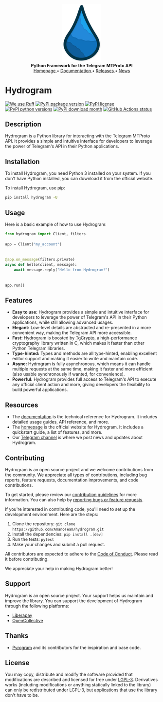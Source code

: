 <p align="center">
    <a href="https://github.com/AmanoTeam/hydrogram">
        <picture>
            <source media="(prefers-color-scheme: dark)" srcset="docs/source/_static/hydrogram-dark.png">
            <source media="(prefers-color-scheme: light)" srcset="docs/source/_static/hydrogram-light.png">
            <img alt="Hydrogram" width="128" src="docs/source/_static/hydrogram-light.png">
        </picture>
    </a>
    <br>
    <b>Python Framework for the Telegram MTProto API</b>
    <br>
    <a href="https://hydrogram.amanoteam.com">
        Homepage
    </a>
    •
    <a href="https://hydrogram.amanoteam.com/docs">
        Documentation
    </a>
    •
    <a href="https://hydrogram.amanoteam.com/docs/releases">
        Releases
    </a>
    •
    <a href="https://t.me/HydrogramNews">
        News
    </a>
</p>

# Hydrogram

[![We use Ruff](https://img.shields.io/endpoint?url=https://raw.githubusercontent.com/astral-sh/ruff/main/assets/badge/v2.json)](https://github.com/astral-sh/ruff)
[![PyPI package version](https://img.shields.io/pypi/v/hydrogram.svg)](https://pypi.python.org/pypi/hydrogram)
[![PyPI license](https://img.shields.io/pypi/l/hydrogram.svg)](https://pypi.python.org/pypi/hydrogram)
[![PyPI python versions](https://img.shields.io/pypi/pyversions/hydrogram.svg)](https://pypi.python.org/pypi/hydrogram)
[![PyPI download month](https://img.shields.io/pypi/dm/hydrogram.svg)](https://pypi.python.org/pypi/hydrogram/)
[![GitHub Actions status](https://github.com/AmanoTeam/hydrogram/workflows/CI/badge.svg)](https://github.com/AmanoTeam/hydrogram/actions)

## Description

Hydrogram is a Python library for interacting with the Telegram MTProto API. It provides a simple and intuitive interface for developers to leverage the power of Telegram's API in their Python applications.

## Installation

To install Hydrogram, you need Python 3 installed on your system. If you don't have Python installed, you can download it from the official website.

To install Hydrogram, use pip:

```bash
pip install hydrogram -U
```

## Usage

Here is a basic example of how to use Hydrogram:

```python
from hydrogram import Client, filters

app = Client("my_account")


@app.on_message(filters.private)
async def hello(client, message):
    await message.reply("Hello from Hydrogram!")


app.run()
```

## Features

- **Easy to use:** Hydrogram provides a simple and intuitive interface for developers to leverage the power of Telegram's API in their Python applications, while still allowing advanced usages.
- **Elegant:** Low-level details are abstracted and re-presented in a more convenient way, making the Telegram API more accessible.
- **Fast:** Hydrogram is boosted by [TgCrypto](https://github.com/pyrogram/tgcrypto), a high-performance cryptography library written in C, which makes it faster than other Python Telegram libraries.
- **Type-hinted:** Types and methods are all type-hinted, enabling excellent editor support and making it easier to write and maintain code.
- **Async:** Hydrogram is fully asynchronous, which means it can handle multiple requests at the same time, making it faster and more efficient (also usable synchronously if wanted, for convenience).
- **Powerful:** Hydrogram provides full access to Telegram's API to execute any official client action and more, giving developers the flexibility to build powerful applications.

## Resources

- The [documentation](https://hydrogram.amanoteam.com/docs) is the technical reference for Hydrogram. It includes detailed usage guides, API reference, and more.
- The [homepage](https://hydrogram.amanoteam.com) is the official website for Hydrogram. It includes a quickstart guide, a list of features, and more.
- Our [Telegram channel](https://t.me/HydrogramNews) is where we post news and updates about Hydrogram.

## Contributing

Hydrogram is an open source project and we welcome contributions from the community. We appreciate all types of contributions, including bug reports, feature requests, documentation improvements, and code contributions.

To get started, please review our [contribution guidelines](https://github.com/AmanoTeam/hydrogram/blob/main/CONTRIBUTING.rst) for more information. You can also help by [reporting bugs or feature requests](https://github.com/AmanoTeam/hydrogram/issues/new/choose).

If you're interested in contributing code, you'll need to set up the development environment. Here are the steps:

1. Clone the repository: `git clone https://github.com/AmanoTeam/hydrogram.git`
2. Install the dependencies: `pip install .[dev]`
3. Run the tests: `pytest`
4. Make your changes and submit a pull request.

All contributors are expected to adhere to the [Code of Conduct](https://github.com/AmanoTeam/hydrogram/blob/main/CODE_OF_CONDUCT.rst). Please read it before contributing.

We appreciate your help in making Hydrogram better!

## Support

Hydrogram is an open source project. Your support helps us maintain and improve the library. You can support the development of Hydrogram through the following platforms:

- [Liberapay](https://liberapay.com/hydrogram)
- [OpenCollective](https://opencollective.com/hydrogram)

## Thanks

- [Pyrogram](https://github.com/pyrogram/pyrogram) and its contributors for the inspiration and base code.

## License

You may copy, distribute and modify the software provided that modifications are described and licensed for free under [LGPL-3](https://www.gnu.org/licenses/lgpl-3.0.html). Derivatives works (including modifications or anything statically linked to the library) can only be redistributed under LGPL-3, but applications that use the library don't have to be.

